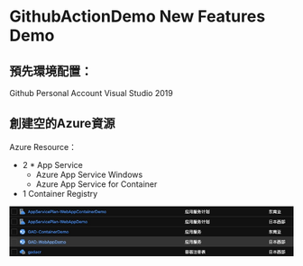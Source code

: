 # GithubActionDemo New Features Demo

## 預先環境配置：

Github Personal Account
Visual Studio 2019

## 創建空的Azure資源
Azure Resource：
-	2 * App Service
    - Azure App Service Windows
    - Azure App Service for Container
-	1 Container Registry

![](README/2020-10-22-16-34-13.png)